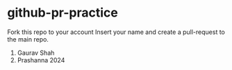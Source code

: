 # github-pr-practice
Fork this repo to your account
Insert your name and create a pull-request to the main repo.

1. Gaurav Shah
2. Prashanna 2024
